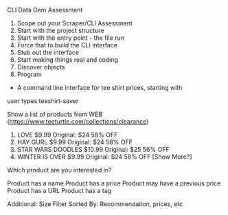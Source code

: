 CLI Data Gem Assessment

1. Scope out your Scraper/CLI Assessment
2. Start with the project structure
3. Start with the entry point - the file run
4. Force that to build the CLI interface
5. Stub out the interface
6. Start making things real and coding
7. Discover objects
8. Program

- A command line interface for tee shirt prices, starting with

user types teeshirt-saver

Show a list of products from WEB (https://www.teeturtle.com/collections/clearance)

1. LOVE               $9.99       Original: $24      58% OFF
2. HAY GURL           $9.99       Original: $24      58% OFF
3. STAR WARS DOODLES  $10.99      Original: $25      56% OFF
4. WINTER IS OVER     $9.99       Original: $24      58% OFF
[Show More?]

Which product are you interested in?

Product has a name
Product has a price
Product may have a previous price
Product has a URL
Product has a tag

Additional:
  Size Filter
  Sorted By: Recommendation, prices, etc
